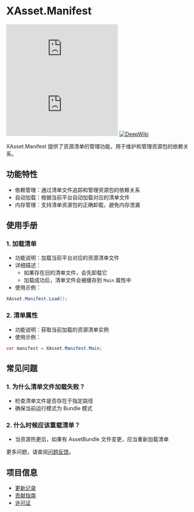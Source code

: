 # XAsset.Manifest

[![Version](https://img.shields.io/npm/v/org.eframework.u3d.res)](https://www.npmjs.com/package/org.eframework.u3d.res)
[![Downloads](https://img.shields.io/npm/dm/org.eframework.u3d.res)](https://www.npmjs.com/package/org.eframework.u3d.res)
[![DeepWiki](https://img.shields.io/badge/DeepWiki-Explore-blue)](https://deepwiki.com/eframework-org/U3D.RES)

XAsset.Manifest 提供了资源清单的管理功能，用于维护和管理资源包的依赖关系。

## 功能特性

- 依赖管理：通过清单文件追踪和管理资源包的依赖关系
- 自动加载：根据当前平台自动加载对应的清单文件
- 内存管理：支持清单资源包的正确卸载，避免内存泄漏

## 使用手册

### 1. 加载清单

- 功能说明：加载当前平台对应的资源清单文件
- 详细描述：
  - 如果存在旧的清单文件，会先卸载它
  - 加载成功后，清单文件会被缓存到 `Main` 属性中
- 使用示例：
```csharp
XAsset.Manifest.Load();
```

### 2. 清单属性

- 功能说明：获取当前加载的资源清单实例
- 使用示例：
```csharp
var manifest = XAsset.Manifest.Main;
```

## 常见问题

### 1. 为什么清单文件加载失败？
- 检查清单文件是否存在于指定路径
- 确保当前运行模式为 Bundle 模式

### 2. 什么时候应该重载清单？
- 当资源热更后，如果有 AssetBundle 文件变更，应当重新加载清单

更多问题，请查阅[问题反馈](../CONTRIBUTING.md#问题反馈)。

## 项目信息

- [更新记录](../CHANGELOG.md)
- [贡献指南](../CONTRIBUTING.md)
- [许可证](../LICENSE.md)